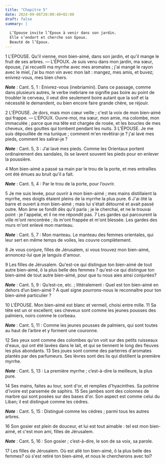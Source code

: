 ```yaml
---
title: "Chapitre 5"
date: 2024-09-06T20:00:40+02:00
draft: false
summary: |
  
  L’Epouse invite l’Epoux à venir dans son jardin.
  Elle s’endort et cherche son Epoux.
  Beauté de l’Epoux.
---
```



1 L'ÉPOUSE. Qu'il vienne, mon bien-aimé, dans son jardin, et qu'il mange le fruit de ses arbres. — L'ÉPOUX. Je suis venu dans mon jardin, ma sœur, épouse, j'ai recueilli ma myrrhe avec mes aromates ; j'ai mangé le rayon avec le miel, j'ai bu mon vin avec mon lait : mangez, mes amis, et buvez; enivrez-vous, mes bien chers.

***Note*** :  Cant. 5, 1 : Enivrez-vous (inebriamini). Dans ce passage, comme dans plusieurs autres, le verbe inebriare ne signifie pas boire au point de troubler le cerveau, il veut dire seulement boire autant que la soif et la nécessité le demandent, ou bien encore faire grande chère, se réjouir.


2 L'ÉPOUSE. Je dors, mais mon cœur veille ; c'est la voix de mon bien-aimé qui frappe.
— L'ÉPOUX. Ouvre-moi, ma sœur, mon amie, ma colombe, mon immaculée ; parce que ma tête est chargée de rosée, et les boucles de mes cheveux, des gouttes qui tombent pendant les nuits. 3 L'ÉPOUSE. Je me suis dépouillée de ma tunique ; comment m'en revêtirai-je ? j'ai lavé mes pieds, comment les salirai-je ?

***Note*** :  Cant. 5, 3 : J’ai lavé mes pieds. Comme les Orientaux portent ordinairement des sandales, ils se lavent souvent les pieds pour en enlever la poussière.

4 Mon bien-aimé a passé sa main par le trou de la porte, et mes entrailles ont été émues au bruit qu'il a fait.

***Note*** :  Cant. 5, 4 : Par le trou de la porte, pour l’ouvrir.

5 Je me suis levée, pour ouvrir à mon bien-aimé ; mes mains distillaient la myrrhe, mes doigts étaient pleins de la myrrhe la plus pure. 6 J'ai ôté la barre et ouvert à mon bien-aimé ; mais lui s'était détourné et avait passé outre. Mon âme se fondit dès qu'il parla ; je le cherchai, et ne le trouvai point : je l'appelai, et il ne me répondit pas. 7 Les gardes qui parcourent la ville m'ont rencontrée ; ils m'ont frappée et m'ont blessée. Les gardes des murs m'ont enlevé mon manteau.

***Note*** :  Cant. 5, 7 : Mon manteau. Le manteau des femmes orientales, qui leur sert en même temps de voiles, les couvre complètement.

8 Je vous conjure, filles de Jérusalem, si vous trouvez mon bien-aimé, annoncez-lui que je languis d'amour.


9 Les filles de Jérusalem. Qu'est-ce qui distingue ton bien-aimé de tout autre bien-aimé, ô la plus belle des femmes ? qu'est-ce qui distingue ton bien-aimé de tout autre bien-aimé, pour que tu nous aies ainsi conjurées?

***Note*** :  Cant. 5, 9 : Qu’est-ce, etc. ; littéralement : Quel est ton bien-aimé en dehors d’un bien-aimé ? A quel signe pourrons-nous le reconnaître pour ton bien-aimé particulier ?


10 L'ÉPOUSE. Mon bien-aimé est blanc et vermeil, choisi entre mille. 11 Sa tête est un or excellent; ses cheveux sont comme les jeunes pousses des palmiers, noirs comme le corbeau.

***Note*** :  Cant. 5, 11 : Comme les jeunes pousses de palmiers, qui sont toutes au haut de l’arbre et y forment une couronne.

12 Ses yeux sont comme des colombes qu'on voit sur des petits ruisseaux d'eaux, qui ont été lavées dans le lait, et qui se tiennent le long des fleuves les plus abondants. 13 Ses joues sont comme des parterres d'aromates plantés par des parfumeurs. Ses lèvres sont des lis qui distillent la première myrrhe.

***Note*** :  Cant. 5, 13 : La première myrrhe ; c’est-à-dire la meilleure, la plus pure.

14 Ses mains, faites au tour, sont d'or, et remplies d'hyacinthes. Sa poitrine d'ivoire est parsemée de saphirs. 15 Ses jambes sont des colonnes de marbre qui sont posées sur des bases d'or. Son aspect est comme celui du Liban; il est distingué comme les cèdres.

***Note*** :  Cant. 5, 15 : Distingué comme les cèdres ; parmi tous les autres arbres.

16 Son gosier est plein de douceur, et lui est tout aimable : tel est mon bien-aimé, et c'est mon ami, filles de Jérusalem.

***Note*** :  Cant. 5, 16 : Son gosier ; c’est-à-dire, le son de sa voix, sa parole.

17 Les filles de Jérusalem. Où est allé ton bien-aimé, ô la plus belle des femmes? où s'est retiré ton bien-aimé, et nous le chercherons avec toi?

